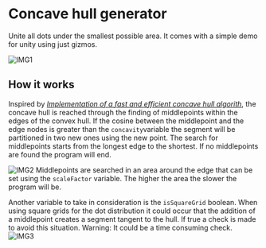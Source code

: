 # Concave hull generator
Unite all dots under the smallest possible area. It comes with a simple demo for unity using just gizmos.

![IMG1](https://github.com/Liagson/ConcaveHullGenerator/blob/master/Pics/Concavity.png)
## How it works
Inspired by *[Implementation of a fast and efficient concave hull algorith](http://www.it.uu.se/edu/course/homepage/projektTDB/ht13/project10/Project-10-report.pdf)*, the concave hull is reached through the finding of middlepoints within the edges of the convex hull. If the cosine between the middlepoint and the edge nodes is greater than the `concavity`variable the segment will be partitioned in two new ones using the new point. The search for middlepoints starts from the longest edge to the shortest. If no middlepoints are found the program will end.

![IMG2](https://raw.githubusercontent.com/Liagson/ConcaveHullGenerator/master/Pics/Steps.png)
Middlepoints are searched in an area around the edge that can be set using the `scaleFactor` variable. The higher the area the slower the program will be.

Another variable to take in consideration is the `isSquareGrid` boolean. When using square grids for the dot distribution it could occur that the addition of a middlepoint creates a segment tangent to the hull. If true a check is made to avoid this situation. Warning: It could be a time consuming check.
![IMG3](https://raw.githubusercontent.com/Liagson/ConcaveHullGenerator/master/Pics/Tangent_error.png)
